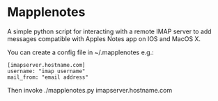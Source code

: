 Mapplenotes
===========

A simple python script for interacting with a remote IMAP server to add messages
compatible with Apples Notes app on IOS and MacOS X.

You can create a config file in ~/.mapplenotes
e.g.:

```
[imapserver.hostname.com]
username: "imap username"
mail_from: "email address"
```

Then invoke ./mapplenotes.py imapserver.hostname.com
